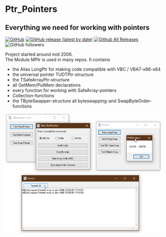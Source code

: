 # Ptr_Pointers
## Everything we need for working with pointers  

[![GitHub](https://img.shields.io/github/license/OlimilO1402/Ptr_Pointers?style=plastic)](https://github.com/OlimilO1402/Ptr_Pointers/blob/master/LICENSE) 
[![GitHub release (latest by date)](https://img.shields.io/github/v/release/OlimilO1402/Ptr_Pointers?style=plastic)](https://github.com/OlimilO1402/Ptr_Pointers/releases/latest)
[![Github All Releases](https://img.shields.io/github/downloads/OlimilO1402/Ptr_Pointers/total.svg)](https://github.com/OlimilO1402/Ptr_Pointers/releases/download/v2022.12.25/VBPointers_v2022.12.25.zip)
![GitHub followers](https://img.shields.io/github/followers/OlimilO1402?style=social)

Project started around mid 2006.   
The Module MPtr is used in many repos. It contains
* the Alias LongPtr for making code compatible with VBC / VBA7-x86-x64
* the universal pointer TUDTPtr-structure
* the TSafeArrayPtr-structure
* all GetMem/PutMem declarations
* every function for working with SafeArray-pointers
* Collection-functions
* the TByteSwapper-structure all byteswapping-and SwapByteOrder-functions

![VBPointers Image](Resources/VBPointers.png "VBPointers Image")

